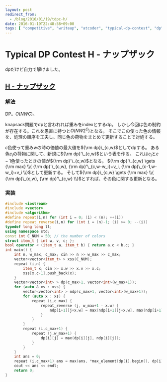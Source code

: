 ```yaml
---
layout: post
redirect_from:
  - /blog/2016/01/19/tdpc-h/
date: 2016-01-19T22:48:58+09:00
tags: [ "competitive", "writeup", "atcoder", "typical-dp-contest", "dp" ]
---
```


# Typical DP Contest H - ナップザック

dpだけど自力で解けました。

## [H - ナップザック](https://beta.atcoder.jp/contests/tdpc/tasks/tdpc_knapsack)

### 解法

DP。$O(NWC)$。

knapsack問題でdpと言われれば重みをindexとするdp。
しかし今回は色の制約が存在する。これを愚直に持つと$O(NW2^C)$となる。
そこでこの使った色の情報を、処理の順序を工夫し、同じ色の荷物をまとめて更新することで対処する。

$c$色使って重み$w$の時の価値の最大値を${\rm dp}\_{c,w}$としてdpする。
ある色$c_i$の荷物に関して、新規に${\rm dp}'\_{c,w}$という表を作る。
これは$c_i$と$c-1$色使ったときの値が${\rm dp}'\_{c,w}$となる。
${\rm dp}'\_{c,w} \gets {\rm max} \\{ {\rm dp}'\_{c,w}, {\rm dp}'\_{c,w-w_i}+v_i, {\rm dp}\_{c-1,w-w_i}+v_i \\}$として更新する。
そして${\rm dp}\_{c,w} \gets {\rm max} \\{ {\rm dp}\_{c,w}, {\rm dp}'\_{c,w} \\}$とすれば、その色に関する更新となる。

### 実装

``` c++
#include <iostream>
#include <vector>
#include <algorithm>
#define repeat(i,n) for (int i = 0; (i) < (n); ++(i))
#define repeat_reverse(i,n) for (int i = (n)-1; (i) >= 0; --(i))
typedef long long ll;
using namespace std;
const int C_NUM = 50; // the number of colors
struct item_t { int w, v, c; };
bool operator < (item_t a, item_t b) { return a.c < b.c; }
int main() {
    int n, w_max, c_max; cin >> n >> w_max >> c_max;
    vector<vector<item_t> > xss(C_NUM);
    repeat (i,n) {
        item_t x; cin >> x.w >> x.v >> x.c;
        xss[x.c-1].push_back(x);
    }
    vector<vector<int> > dp(c_max+1, vector<int>(w_max+1));
    for (auto & xs : xss) {
        vector<vector<int> > ndp(c_max+1, vector<int>(w_max+1));
        for (auto x : xs) {
            repeat (i,c_max) {
                repeat_reverse (j, w_max+1 - x.w) {
                    ndp[i+1][j+x.w] = max(ndp[i+1][j+x.w], max(ndp[i+1][j] + x.v, dp[i][j] + x.v));
                }
            }
        }
        repeat (i,c_max+1) {
            repeat (j,w_max+1) {
                dp[i][j] = max(dp[i][j], ndp[i][j]);
            }
        }
    }
    int ans = 0;
    repeat (i,c_max+1) ans = max(ans, *max_element(dp[i].begin(), dp[i].end()));
    cout << ans << endl;
    return 0;
}
```
